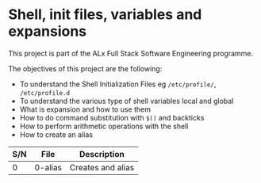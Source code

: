 # Shell, init files, variables and expansions

This project is part of the ALx Full Stack Software Engineering programme.

The objectives of this project are the following:

- To understand the Shell Initialization Files eg `/etc/profile/`, `/etc/profile.d`
- To understand the various type of shell variables local and global
- What is expansion and how to use them
- How to do command substitution with `$()` and backticks
- How to perform arithmetic operations with the shell
- How to create an alias

| S/N | File | Description |
| --- | ---- | ----------- |
| 0   | 0-alias | Creates and alias |
